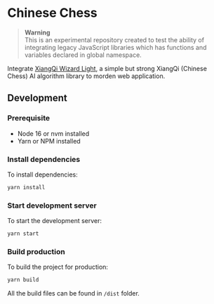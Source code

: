 # Chinese Chess

> **Warning**  
> This is an experimental repository created to test the ability of integrating legacy JavaScript libraries which has functions and variables declared in global namespace.

Integrate [XiangQi Wizard Light](https://github.com/xqbase/xqwlight/), a simple but strong XiangQi (Chinese Chess) AI algorithm library to morden web application. 

## Development

### Prerequisite
* Node 16 or nvm installed
* Yarn or NPM installed

### Install dependencies
To install dependencies:
```bash
yarn install
```

### Start development server
To start the development server:
```bash
yarn start
```

### Build production
To build the project for production:
```bash
yarn build
```
All the build files can be found in `/dist` folder.
